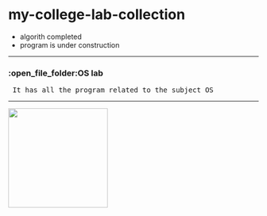 # my-college-lab-collection

+ algorith completed <br>
+ program is under construction
<hr>
<h3>:open_file_folder:OS lab </h3>
<pre> It has all the program related to the subject OS</pre>

<hr>
<img src="https://github.com/Binil-V-B/my-college-lab-collection/blob/main/logo.png" width="200" height="200">